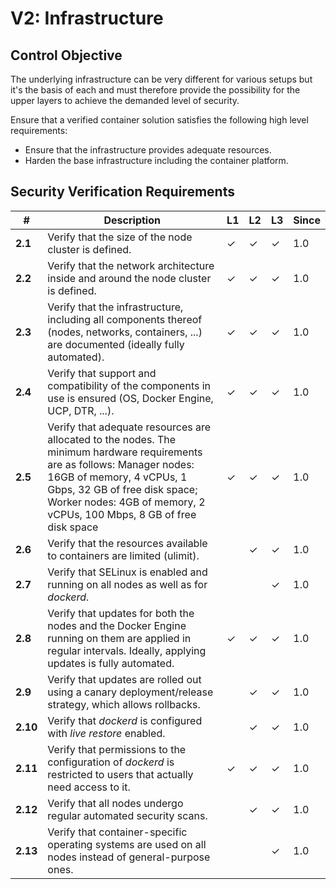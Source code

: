 # V2: Infrastructure

## Control Objective

The underlying infrastructure can be very different for various setups but it's the basis of each and must therefore provide the possibility for the upper layers to achieve the demanded level of security.

Ensure that a verified container solution satisfies the following high level requirements:

* Ensure that the infrastructure provides adequate resources.
* Harden the base infrastructure including the container platform.

## Security Verification Requirements

| # | Description | L1 | L2 | L3 | Since |
| --- | --- | --- | --- | -- | -- |
| **2.1** | Verify that the size of the node cluster is defined. | ✓ | ✓ | ✓ | 1.0 |
| **2.2** | Verify that the network architecture inside and around the node cluster is defined. | ✓ | ✓ | ✓ | 1.0 |
| **2.3** | Verify that the infrastructure, including all components thereof (nodes, networks, containers, ...) are documented (ideally fully automated). | ✓ | ✓ | ✓ | 1.0 |
| **2.4** | Verify that support and compatibility of the components in use is ensured (OS, Docker Engine, UCP, DTR, ...). | ✓ | ✓ | ✓ | 1.0 |
| **2.5** | Verify that adequate resources are allocated to the nodes. The minimum hardware requirements are as follows: Manager nodes: 16GB of memory, 4 vCPUs, 1 Gbps, 32 GB of free disk space; Worker nodes: 4GB of memory, 2 vCPUs, 100 Mbps, 8 GB of free disk space | ✓ | ✓ | ✓ | 1.0 |
| **2.6** | Verify that the resources available to containers are limited (ulimit). |  | ✓ | ✓ | 1.0 |
| **2.7** | Verify that SELinux is enabled and running on all nodes as well as for _dockerd_. |  |  | ✓ | 1.0 |
| **2.8** | Verify that updates for both the nodes and the Docker Engine running on them are applied in regular intervals. Ideally, applying updates is fully automated. | ✓ | ✓ | ✓ | 1.0 |
| **2.9** | Verify that updates are rolled out using a canary deployment/release strategy, which allows rollbacks. | | ✓ | ✓ | 1.0 |
| **2.10** | Verify that _dockerd_ is configured with _live restore_ enabled. | | ✓ | ✓ | 1.0 |
| **2.11** | Verify that permissions to the configuration of _dockerd_ is restricted to users that actually need access to it. | ✓ | ✓ | ✓ | 1.0 |
| **2.12** | Verify that all nodes undergo regular automated security scans. |  | ✓ | ✓ | 1.0 |
| **2.13** | Verify that container-specific operating systems are used on all nodes instead of general-purpose ones. |  |  | ✓ | 1.0 |

